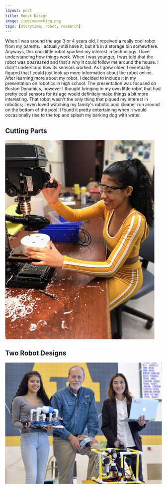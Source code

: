```yaml
---
layout: post
title: Robot Design
image: /img/meworking.png
tags: [storytime, robot, research]
---
```


When I was around the age 3 or 4 years old, I received a really cool robot from
my parents. I actually still have it, but it's in a storage bin somewhere.
Anyways, this cool little robot sparked my interest in technology.
I love understanding how things work. When I was younger, I was told that the
robot was *possessed* and that's why it could follow me around the house. I
didn't understand how its sensors worked. As I grew older, I eventually figured
that I could just look up more information about the robot online.
After learning more about my robot, I decided to include it in my
presentation on robotics in high school. The presentation was focused on
Boston Dynamics, however I thought bringing in my own little robot that had pretty
cool sensors for its age would definitely make things a bit more interesting.
That robot wasn't the only thing that piqued my interest in robotics; I even loved watching my family's robotic pool cleaner run around on the bottom of the pool. I found it pretty entertaining when it would occasionally rise to the top and splash my barking dog with water.



## Cutting Parts

![Drilling Holes](/img/drilling.jpeg)

## Two Robot Designs

![Different Models](/img/group_pic.jpg)
